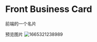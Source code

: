 # Front Business Card
前端的一个名片

预览图片
![1665321238989](https://user-images.githubusercontent.com/45512970/194758863-01bd88fe-e3a7-4de2-8603-84b57f64731c.png)
